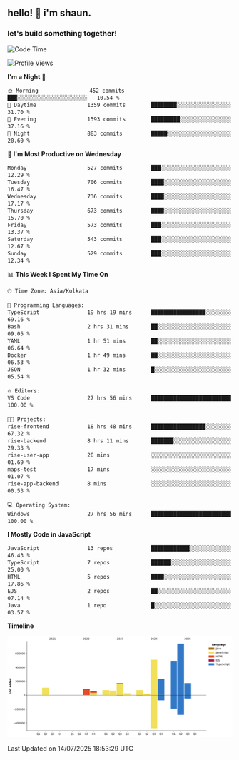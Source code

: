 ## hello! 👋 i'm shaun. 
### let's build something together!
<!--START_SECTION:waka-->
![Code Time](http://img.shields.io/badge/Code%20Time-331%20hrs%2014%20mins-blue)

![Profile Views](http://img.shields.io/badge/Profile%20Views-0-blue)

**I'm a Night 🦉** 

```text
🌞 Morning                452 commits         ███░░░░░░░░░░░░░░░░░░░░░░   10.54 % 
🌆 Daytime                1359 commits        ████████░░░░░░░░░░░░░░░░░   31.70 % 
🌃 Evening                1593 commits        █████████░░░░░░░░░░░░░░░░   37.16 % 
🌙 Night                  883 commits         █████░░░░░░░░░░░░░░░░░░░░   20.60 % 
```
📅 **I'm Most Productive on Wednesday** 

```text
Monday                   527 commits         ███░░░░░░░░░░░░░░░░░░░░░░   12.29 % 
Tuesday                  706 commits         ████░░░░░░░░░░░░░░░░░░░░░   16.47 % 
Wednesday                736 commits         ████░░░░░░░░░░░░░░░░░░░░░   17.17 % 
Thursday                 673 commits         ████░░░░░░░░░░░░░░░░░░░░░   15.70 % 
Friday                   573 commits         ███░░░░░░░░░░░░░░░░░░░░░░   13.37 % 
Saturday                 543 commits         ███░░░░░░░░░░░░░░░░░░░░░░   12.67 % 
Sunday                   529 commits         ███░░░░░░░░░░░░░░░░░░░░░░   12.34 % 
```


📊 **This Week I Spent My Time On** 

```text
🕑︎ Time Zone: Asia/Kolkata

💬 Programming Languages: 
TypeScript               19 hrs 19 mins      █████████████████░░░░░░░░   69.16 % 
Bash                     2 hrs 31 mins       ██░░░░░░░░░░░░░░░░░░░░░░░   09.05 % 
YAML                     1 hr 51 mins        ██░░░░░░░░░░░░░░░░░░░░░░░   06.64 % 
Docker                   1 hr 49 mins        ██░░░░░░░░░░░░░░░░░░░░░░░   06.53 % 
JSON                     1 hr 32 mins        █░░░░░░░░░░░░░░░░░░░░░░░░   05.54 % 

🔥 Editors: 
VS Code                  27 hrs 56 mins      █████████████████████████   100.00 % 

🐱‍💻 Projects: 
rise-frontend            18 hrs 48 mins      █████████████████░░░░░░░░   67.32 % 
rise-backend             8 hrs 11 mins       ███████░░░░░░░░░░░░░░░░░░   29.33 % 
rise-user-app            28 mins             ░░░░░░░░░░░░░░░░░░░░░░░░░   01.69 % 
maps-test                17 mins             ░░░░░░░░░░░░░░░░░░░░░░░░░   01.07 % 
rise-app-backend         8 mins              ░░░░░░░░░░░░░░░░░░░░░░░░░   00.53 % 

💻 Operating System: 
Windows                  27 hrs 56 mins      █████████████████████████   100.00 % 
```

**I Mostly Code in JavaScript** 

```text
JavaScript               13 repos            ████████████░░░░░░░░░░░░░   46.43 % 
TypeScript               7 repos             ██████░░░░░░░░░░░░░░░░░░░   25.00 % 
HTML                     5 repos             ████░░░░░░░░░░░░░░░░░░░░░   17.86 % 
EJS                      2 repos             ██░░░░░░░░░░░░░░░░░░░░░░░   07.14 % 
Java                     1 repo              █░░░░░░░░░░░░░░░░░░░░░░░░   03.57 % 
```



**Timeline**

![Lines of Code chart](https://raw.githubusercontent.com/ShaunDaniel/ShaunDaniel/main/assets/bar_graph.png)


 Last Updated on 14/07/2025 18:53:29 UTC
<!--END_SECTION:waka-->
